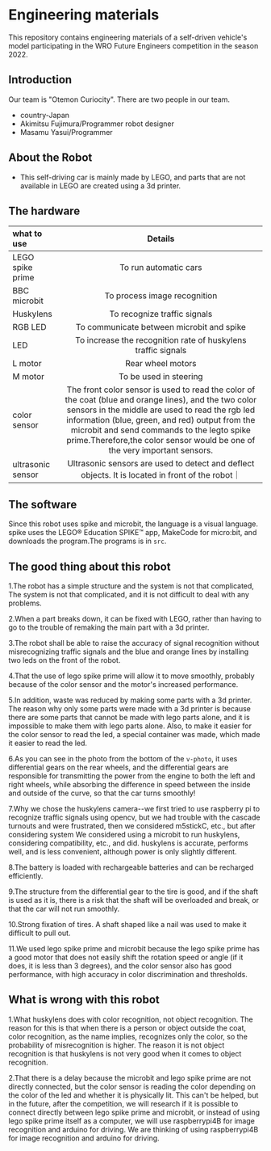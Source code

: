 Engineering materials
====
This repository contains engineering materials of a self-driven vehicle's model participating in the WRO Future Engineers competition in the season 2022.

## Introduction
Our team is "Otemon Curiocity". There are two people in our team.
* country-Japan
* Akimitsu Fujimura/Programmer robot designer
* Masamu Yasui/Programmer 

## About the Robot
* This self-driving car is mainly made by LEGO, and parts that are not available in LEGO are created using a 3d printer.

## The hardware
| what to use | Details |
|:---|:---:|
| LEGO spike prime | To run automatic cars |
| BBC microbit | To process image recognition |
| Huskylens | To recognize traffic signals |
| RGB LED | To communicate between microbit and spike |
| LED | To increase the recognition rate of huskylens traffic signals |
| L motor | Rear wheel motors |
| M motor | To be used in steering |
| color sensor | The front color sensor is used to read the color of the coat (blue and orange lines), and the two color sensors in the middle are used to read the rgb led information (blue, green, and red) output from the microbit and send commands to the legto spike prime.Therefore,the color sensor would be one of the very important sensors. |
| ultrasonic sensor | Ultrasonic sensors are used to detect and deflect objects. It is located in front of the robot｜

## The software
Since this robot uses spike and microbit, the language is a visual language. spike uses the LEGO® Education SPIKE™ app, MakeCode for micro:bit, and downloads the program.The programs is in `src`.

## The good thing about this robot
1.The robot has a simple structure and the system is not that complicated,
The system is not that complicated, and it is not difficult to deal with any problems.

2.When a part breaks down, it can be fixed with LEGO, rather than having to go to the trouble of remaking the main part with a 3d printer.

3.The robot shall be able to raise the accuracy of signal recognition without misrecognizing traffic signals and the blue and orange lines by installing two leds on the front of the robot.

4.That the use of lego spike prime will allow it to move smoothly, probably because of the color sensor and the motor's increased performance.

5.In addition, waste was reduced by making some parts with a 3d printer. The reason why only some parts were made with a 3d printer is because there are some parts that cannot be made with lego parts alone, and it is impossible to make them with lego parts alone. Also, to make it easier for the color sensor to read the led, a special container was made, which made it easier to read the led.

6.As you can see in the photo from the bottom of the `v-photo`, it uses differential gears on the rear wheels, and the differential gears are responsible for transmitting the power from the engine to both the left and right wheels, while absorbing the difference in speed between the inside and outside of the curve, so that the car turns smoothly!

7.Why we chose the huskylens camera--we first tried to use raspberry pi to recognize traffic signals using opencv, but we had trouble with the cascade turnouts and were frustrated, then we considered m5stickC, etc., but after considering system We considered using a microbit to run huskylens, considering compatibility, etc., and did. huskylens is accurate, performs well, and is less convenient, although power is only slightly different.

8.The battery is loaded with rechargeable batteries and can be recharged efficiently.

9.The structure from the differential gear to the tire is good, and if the shaft is used as it is, there is a risk that the shaft will be overloaded and break, or that the car will not run smoothly.

10.Strong fixation of tires. A shaft shaped like a nail was used to make it difficult to pull out.
 
11.We used lego spike prime and microbit because the lego spike prime has a good motor that does not easily shift the rotation speed or angle (if it does, it is less than 3 degrees), and the color sensor also has good performance, with high accuracy in color discrimination and thresholds.

## What is wrong with this robot
1.What huskylens does with color recognition, not object recognition. The reason for this is that when there is a person or object outside the coat, color recognition, as the name implies, recognizes only the color, so the probability of misrecognition is higher. The reason it is not object recognition is that huskylens is not very good when it comes to object recognition.

2.That there is a delay because the microbit and lego spike prime are not directly connected, but the color sensor is reading the color depending on the color of the led and whether it is physically lit. This can't be helped, but in the future, after the competition, we will research if it is possible to connect directly between lego spike prime and microbit, or instead of using lego spike prime itself as a computer, we will use raspberrypi4B for image recognition and arduino for driving. We are thinking of using raspberrypi4B for image recognition and arduino for driving.
